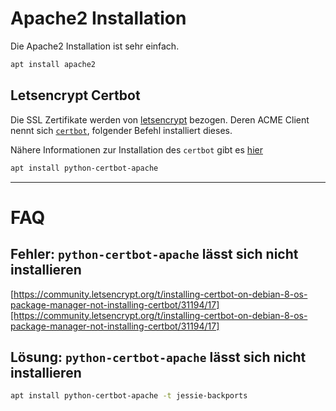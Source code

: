 # Apache2 Installation

Die Apache2 Installation ist sehr einfach.

```bash
apt install apache2
```

## Letsencrypt Certbot

Die SSL Zertifikate werden von [letsencrypt][letsencrypt] bezogen. Deren ACME Client nennt sich [`certbot`][certbot], folgender Befehl installiert dieses.

Nähere Informationen zur Installation des `certbot` gibt es [hier][certbot-installation]


```bash
apt install python-certbot-apache 
```

----

# FAQ

## Fehler: `python-certbot-apache` lässt sich nicht installieren

[https://community.letsencrypt.org/t/installing-certbot-on-debian-8-os-package-manager-not-installing-certbot/31194/17][https://community.letsencrypt.org/t/installing-certbot-on-debian-8-os-package-manager-not-installing-certbot/31194/17]

## Lösung: `python-certbot-apache` lässt sich nicht installieren

```bash
apt install python-certbot-apache -t jessie-backports
```


[letsencrypt]: https://letsencrypt.org/
[certbot]: https://certbot.eff.org
[certbot-installation]: https://certbot.eff.org/#debiantesting-apache